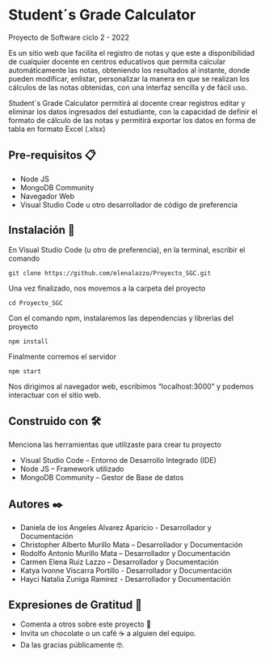 # Student´s Grade Calculator
Proyecto de Software ciclo 2 - 2022

Es un sitio web que facilita el registro de notas y que este a disponibilidad de cualquier docente en centros educativos que permita calcular automáticamente las notas, obteniendo los resultados al instante, donde pueden modificar, enlistar, personalizar la manera en que se realizan los cálculos de las notas obtenidas, con una interfaz sencilla y de fácil uso.

Student´s Grade Calculator permitirá al docente crear registros editar y eliminar los datos ingresados del estudiante, con la capacidad de definir el formato de cálculo de las notas y permitirá exportar los datos en forma de tabla en formato Excel (.xlsx)

## Pre-requisitos 📋
-	Node JS
-	MongoDB Community
-	Navegador Web
-	Visual Studio Code u otro desarrollador de código de preferencia

## Instalación 🔧
En Visual Studio Code (u otro de preferencia), en la terminal, escribir el comando

```
git clone https://github.com/elenalazzo/Proyecto_SGC.git
```

Una vez finalizado, nos movemos a la carpeta del proyecto

```
cd Proyecto_SGC
```

Con el comando npm, instalaremos las dependencias y librerías del proyecto

```
npm install
```

Finalmente corremos el servidor

```
npm start
```

Nos dirigimos al navegador web, escribimos “localhost:3000” y podemos interactuar con el sitio web.

## Construido con 🛠️
Menciona las herramientas que utilizaste para crear tu proyecto

- Visual Studio Code – Entorno de Desarrollo Integrado (IDE)
- Node JS – Framework utilizado
- MongoDB Community – Gestor de Base de datos

## Autores ✒️
- Daniela de los Angeles Alvarez Aparicio - Desarrollador y Documentación 
- Christopher Alberto Murillo Mata – Desarrollador y Documentación 
- Rodolfo Antonio Murillo Mata – Desarrollador y Documentación 
- Carmen Elena Ruiz Lazzo – Desarrollador y Documentación 
- Katya Ivonne Viscarra Portillo - Desarrollador y Documentación 
- Hayci Natalia Zuniga Ramirez - Desarrollador y Documentación 

## Expresiones de Gratitud 🎁
- Comenta a otros sobre este proyecto 📢
- Invita un chocolate o un café ☕ a alguien del equipo.
- Da las gracias públicamente 🤓.
